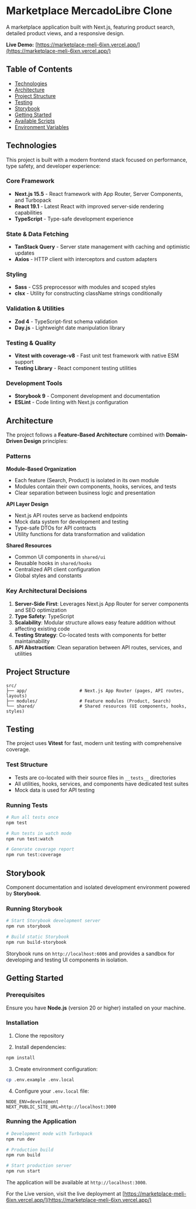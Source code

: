 # Marketplace MercadoLibre Clone

A marketplace application built with Next.js, featuring product search, detailed product views, and a responsive design.

**Live Demo:** [https://marketplace-meli-6ixn.vercel.app/](https://marketplace-meli-6ixn.vercel.app/)

## Table of Contents

- [Technologies](#technologies)
- [Architecture](#architecture)
- [Project Structure](#project-structure)
- [Testing](#testing)
- [Storybook](#storybook)
- [Getting Started](#getting-started)
- [Available Scripts](#available-scripts)
- [Environment Variables](#environment-variables)

## Technologies

This project is built with a modern frontend stack focused on performance, type safety, and developer experience:

### Core Framework

- **Next.js 15.5** - React framework with App Router, Server Components, and Turbopack
- **React 19.1** - Latest React with improved server-side rendering capabilities
- **TypeScript** - Type-safe development experience

### State & Data Fetching

- **TanStack Query** - Server state management with caching and optimistic updates
- **Axios** - HTTP client with interceptors and custom adapters

### Styling

- **Sass** - CSS preprocessor with modules and scoped styles
- **clsx** - Utility for constructing className strings conditionally

### Validation & Utilities

- **Zod 4** - TypeScript-first schema validation
- **Day.js** - Lightweight date manipulation library

### Testing & Quality

- **Vitest with coverage-v8** - Fast unit test framework with native ESM support
- **Testing Library** - React component testing utilities

### Development Tools

- **Storybook 9** - Component development and documentation
- **ESLint** - Code linting with Next.js configuration

## Architecture

The project follows a **Feature-Based Architecture** combined with **Domain-Driven Design** principles:

### Patterns

**Module-Based Organization**

- Each feature (Search, Product) is isolated in its own module
- Modules contain their own components, hooks, services, and tests
- Clear separation between business logic and presentation

**API Layer Design**

- Next.js API routes serve as backend endpoints
- Mock data system for development and testing
- Type-safe DTOs for API contracts
- Utility functions for data transformation and validation

**Shared Resources**

- Common UI components in `shared/ui`
- Reusable hooks in `shared/hooks`
- Centralized API client configuration
- Global styles and constants

### Key Architectural Decisions

1. **Server-Side First**: Leverages Next.js App Router for server components and SEO optimization
2. **Type Safety**: TypeScript
3. **Scalability**: Modular structure allows easy feature addition without affecting existing code
4. **Testing Strategy**: Co-located tests with components for better maintainability
5. **API Abstraction**: Clean separation between API routes, services, and utilities

## Project Structure

```
src/
├── app/                    # Next.js App Router (pages, API routes, layouts)
├── modules/                # Feature modules (Product, Search)
└── shared/                 # Shared resources (UI components, hooks, styles)
```

## Testing

The project uses **Vitest** for fast, modern unit testing with comprehensive coverage.

### Test Structure

- Tests are co-located with their source files in `__tests__` directories
- All utilities, hooks, services, and components have dedicated test suites
- Mock data is used for API testing

### Running Tests

```bash
# Run all tests once
npm test

# Run tests in watch mode
npm run test:watch

# Generate coverage report
npm run test:coverage
```

## Storybook

Component documentation and isolated development environment powered by **Storybook**.

### Running Storybook

```bash
# Start Storybook development server
npm run storybook

# Build static Storybook
npm run build-storybook
```

Storybook runs on `http://localhost:6006` and provides a sandbox for developing and testing UI components in isolation.

## Getting Started

### Prerequisites

Ensure you have **Node.js** (version 20 or higher) installed on your machine.

### Installation

1. Clone the repository

2. Install dependencies:

```bash
npm install
```

3. Create environment configuration:

```bash
cp .env.example .env.local
```

4. Configure your `.env.local` file:

```env
NODE_ENV=development
NEXT_PUBLIC_SITE_URL=http://localhost:3000
```

### Running the Application

```bash
# Development mode with Turbopack
npm run dev

# Production build
npm run build

# Start production server
npm run start
```

The application will be available at `http://localhost:3000`.

For the Live version, visit the live deployment at [https://marketplace-meli-6ixn.vercel.app/](https://marketplace-meli-6ixn.vercel.app/)
